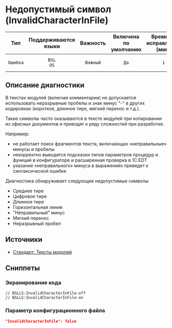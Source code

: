 # Недопустимый символ (InvalidCharacterInFile)

| Тип | Поддерживаются<br/>языки | Важность | Включена<br/>по умолчанию | Время на<br/>исправление (мин) | Тэги |
| :-: | :-: | :-: | :-: | :-: | :-: |
| `Ошибка` | `BSL`<br/>`OS` | `Важный` | `Да` | `1` | `error`<br/>`standard`<br/>`unpredictable` |

<!-- Блоки выше заполняются автоматически, не трогать -->
## Описание диагностики

В текстах модулей (включая комментарии) не допускается использовать неразрывные пробелы и знак минус "-" в других кодировках (короткое, длинное тире, мягкий перенос и т.д.).

Такие символы часто оказываются в тексте модулей при копировании из офисных документов и приводят к ряду сложностей при разработке.

Например:

- не работает поиск фрагментов текста, включающих «неправильные» минусы и пробелы
- некорректно выводятся подсказки типов параметров процедур и функций в конфигураторе и расширенная проверка в 1С:EDT
- указание «неправильного» минуса в выражениях приведет к синтаксической ошибке

Диагностика обнаруживает следующие недопустимые символы

- Среднее тире
- Цифровое тире
- Длинное тире 
- Горизонтальная линия
- "Неправильный" минус
- Мягкий перенос
- Неразрывный пробел

## Источники

* [Стандарт: Тексты модулей](https://its.1c.ru/db/v8std#content:456:hdoc)

## Сниппеты

<!-- Блоки ниже заполняются автоматически, не трогать -->
### Экранирование кода

```bsl
// BSLLS:InvalidCharacterInFile-off
// BSLLS:InvalidCharacterInFile-on
```

### Параметр конфигурационного файла

```json
"InvalidCharacterInFile": false
```
